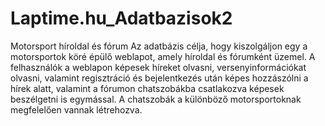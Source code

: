 # Laptime.hu_Adatbazisok2
Motorsport híroldal és fórum
Az adatbázis célja, hogy kiszolgáljon egy a motorsportok köré épülő weblapot, amely
híroldal és fórumként üzemel. A felhasználók a weblapon képesek híreket olvasni,
versenyinformációkat olvasni, valamint regisztráció és bejelentkezés után képes
hozzászólni a hírek alatt, valamint a fórumon chatszobákba csatlakozva képesek
beszélgetni is egymással. A chatszobák a különböző motorsportoknak megfelelően
vannak létrehozva.